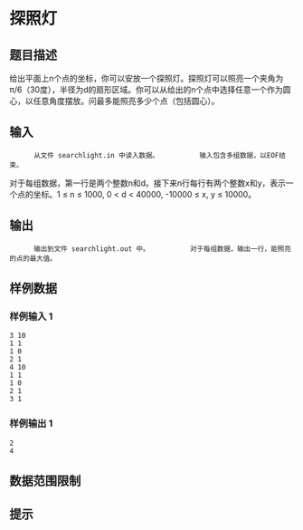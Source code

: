 # 探照灯

## 题目描述

给出平面上n个点的坐标，你可以安放一个探照灯。探照灯可以照亮一个夹角为π/6（30度），半径为d的扇形区域。你可以从给出的n个点中选择任意一个作为圆心，以任意角度摆放。问最多能照亮多少个点（包括圆心）。

## 输入


          从文件 searchlight.in 中读入数据。          输入包含多组数据，以EOF结束。
对于每组数据，第一行是两个整数n和d。接下来n行每行有两个整数x和y，表示一个点的坐标。1 ≤ n ≤ 1000, 0 < d < 40000, -10000 ≤ x, y ≤ 10000。        

## 输出


          输出到文件 searchlight.out 中。          对于每组数据，输出一行，能照亮的点的最大值。        

## 样例数据

### 样例输入 1

```
3 10
1 1
1 0
2 1
4 10
1 1
1 0
2 1
3 1

```

### 样例输出 1

```
2
4

```


## 数据范围限制



## 提示


